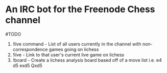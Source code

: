 # An IRC bot for the Freenode Chess channel

#TODO

1. !live command - List of all users currently in the channel with
   non-correspondence games going on lichess
2. !live <person> - Link to that user's current live game on lichess
3. !board <move list> - Create a lichess analysis board based off of a move
   list i.e. e4 d5 exd5 Qxd5

